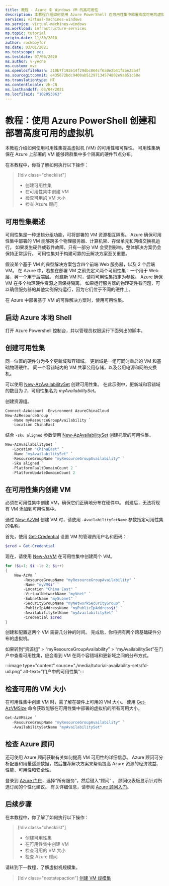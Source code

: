 ```yaml
---
title: 教程 - Azure 中 Windows VM 的高可用性
description: 本教程介绍如何使用 Azure PowerShell 在可用性集中部署高度可用的虚拟机
services: virtual-machines-windows
ms.service: virtual-machines-windows
ms.workload: infrastructure-services
ms.topic: tutorial
origin.date: 11/30/2018
author: rockboyfor
ms.date: 03/01/2021
ms.testscope: yes
ms.testdate: 07/06/2020
ms.author: v-yeche
ms.custom: mvc
ms.openlocfilehash: 210b7f192e14f29dbc064cf6a0e2b41f8ae25a4f
ms.sourcegitcommit: e435672bdc9400ab51297134574802e9a851c60e
ms.translationtype: HT
ms.contentlocale: zh-CN
ms.lasthandoff: 03/04/2021
ms.locfileid: "102053863"
---
```

# <a name="tutorial-create-and-deploy-highly-available-virtual-machines-with-azure-powershell"></a>教程：使用 Azure PowerShell 创建和部署高度可用的虚拟机

本教程介绍如何使用可用性集提高虚拟机 (VM) 的可用性和可靠性。 可用性集确保在 Azure 上部署的 VM 能够跨群集中多个隔离的硬件节点分布。 

在本教程中，你将了解如何执行以下操作：

> [!div class="checklist"]
> * 创建可用性集
> * 在可用性集中创建 VM
> * 检查可用的 VM 大小
> * 检查 Azure 顾问

## <a name="availability-set-overview"></a>可用性集概述

可用性集是一种逻辑分组功能，可将部署的 VM 资源相互隔离。 Azure 确保可用性集中部署的 VM 能够跨多个物理服务器、计算机架、存储单元和网络交换机运行。 如果发生硬件或软件故障，只有一部分 VM 会受到影响，整体解决方案仍会保持正常运行。 可用性集对于构建可靠的云解决方案至关重要。

假设某个基于 VM 的典型解决方案包含四个前端 Web 服务器，以及 2 个后端 VM。 在 Azure 中，若想在部署 VM 之前先定义两个可用性集：一个用于 Web 层，另一个用于后端层。 创建新 VM 时，请将可用性集指定为参数。 Azure 确保 VM 在多个物理硬件资源之间保持隔离。 如果运行服务器的物理硬件有问题，可以确信服务器的其他实例保持运行，因为它们位于不同的硬件上。

在 Azure 中部署基于 VM 的可靠解决方案时，使用可用性集。

## <a name="launch-azure-local-shell"></a>启动 Azure 本地 Shell

打开 Azure Powershell 控制台，并以管理员权限运行下面列出的脚本。

<!--Not Available on Azure Cloud Shell-->
<!--NOT AVAILABLE ON [https://shell.azure.com/powershell](https://shell.azure.com/powershell)-->

## <a name="create-an-availability-set"></a>创建可用性集

同一位置的硬件分为多个更新域和容错域。 更新域是一组可同时重启的 VM 和基础物理硬件。 同一个容错域内的 VM 共享公用存储，以及公用电源和网络交换机。  

可以使用 [New-AzAvailabilitySet](https://docs.microsoft.com/powershell/module/az.compute/new-azavailabilityset) 创建可用性集。 在此示例中，更新域和容错域的数目为 *2*，可用性集名为 *myAvailabilitySet*。

创建资源组。

```powershell
Connect-AzAccount -Environment AzureChinaCloud
New-AzResourceGroup `
   -Name myResourceGroupAvailability `
   -Location ChinaEast
```

结合 `-sku aligned` 参数使用 [New-AzAvailabilitySet](https://docs.microsoft.com/powershell/module/az.compute/new-azavailabilityset) 创建托管的可用性集。

```powershell
New-AzAvailabilitySet `
   -Location "ChinaEast" `
   -Name "myAvailabilitySet" `
   -ResourceGroupName "myResourceGroupAvailability" `
   -Sku aligned `
   -PlatformFaultDomainCount 2 `
   -PlatformUpdateDomainCount 2
```

## <a name="create-vms-inside-an-availability-set"></a>在可用性集内创建 VM
必须在可用性集中创建 VM，确保它们正确地分布在硬件中。 创建后，无法将现有 VM 添加到可用性集中。 

通过 [New-AzVM](https://docs.microsoft.com/powershell/module/az.compute/new-azvm) 创建 VM 时，请使用 `-AvailabilitySetName` 参数指定可用性集的名称。

首先，使用 [Get-Credential](https://docs.microsoft.com/powershell/module/microsoft.powershell.security/get-credential) 设置 VM 的管理员用户名和密码：

```powershell
$cred = Get-Credential
```

现在，请使用 [New-AzVM](https://docs.microsoft.com/powershell/module/az.compute/new-azvm) 在可用性集中创建两个 VM。

```powershell
for ($i=1; $i -le 2; $i++)
{
    New-AzVm `
        -ResourceGroupName "myResourceGroupAvailability" `
        -Name "myVM$i" `
        -Location "China East" `
        -VirtualNetworkName "myVnet" `
        -SubnetName "mySubnet" `
        -SecurityGroupName "myNetworkSecurityGroup" `
        -PublicIpAddressName "myPublicIpAddress$i" `
        -AvailabilitySetName "myAvailabilitySet" `
        -Credential $cred
}
```

创建和配置这两个 VM 需要几分钟的时间。 完成后，你将拥有两个跨基础硬件分布的虚拟机。 

如果转到“资源组” > “myResourceGroupAvailability” > “myAvailabilitySet”在门户中查看可用性集，应会看到 VM 在两个容错域和更新域之间的分布方式。

:::image type="content" source="./media/tutorial-availability-sets/fd-ud.png" alt-text="门户中的可用性集":::

## <a name="check-for-available-vm-sizes"></a>检查可用的 VM 大小 

在可用性集中创建 VM 时，需了解在硬件上可用的 VM 大小。 使用 [Get-AzVMSize](https://docs.microsoft.com/powershell/module/az.compute/get-azvmsize) 命令获取能够在可用性集中部署的虚拟机的所有可用大小。

```powershell
Get-AzVMSize `
   -ResourceGroupName "myResourceGroupAvailability" `
   -AvailabilitySetName "myAvailabilitySet"
```

## <a name="check-azure-advisor"></a>检查 Azure 顾问 

还可使用 Azure 顾问获取有关如何提高 VM 可用性的详细信息。 Azure 顾问可分析配置和用量遥测数据，然后推荐解决方案来帮助提高 Azure 资源的经济效益、性能、可用性和安全性。

登录到 [Azure 门户](https://portal.azure.cn)，选择“所有服务”，然后键入“顾问” 。 顾问仪表板显示针对所选订阅的个性化建议。 有关详细信息，请参阅 [Azure 顾问入门](../../advisor/advisor-get-started.md)。

## <a name="next-steps"></a>后续步骤

在本教程中，你了解了如何执行以下操作：

> [!div class="checklist"]
> * 创建可用性集
> * 在可用性集中创建 VM
> * 检查可用的 VM 大小
> * 检查 Azure 顾问

请转到下一教程，了解虚拟机规模集。

> [!div class="nextstepaction"]
> [创建 VM 规模集](tutorial-create-vmss.md)

<!--Update_Description: update meta properties, wording update, update link-->